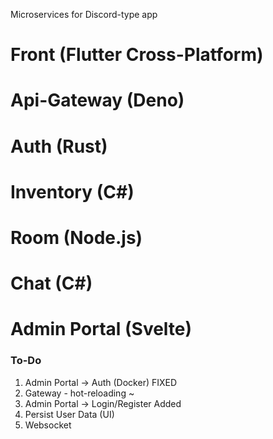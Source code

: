 Microservices for Discord-type app

# Front (Flutter Cross-Platform)

# Api-Gateway (Deno)

# Auth (Rust)

# Inventory (C#)

# Room (Node.js)

# Chat (C#)

# Admin Portal (Svelte)

### To-Do

1. Admin Portal -> Auth (Docker) FIXED
1. Gateway - hot-reloading ~
1. Admin Portal -> Login/Register Added
1. Persist User Data (UI)
1. Websocket
